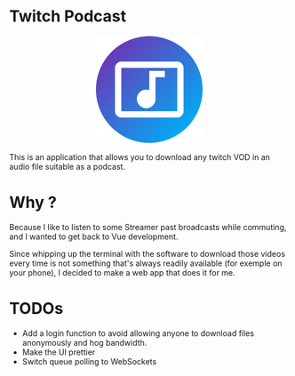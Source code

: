 # Twitch Podcast

<p align="center">
  <img src="./public/img/icon-192.png" />
</p>

This is an application that allows you to download any twitch VOD in an audio file suitable as a podcast.

# Why ?

Because I like to listen to some Streamer past broadcasts while commuting, and I wanted to get back to Vue development.

Since whipping up the terminal with the software to download those videos every time is not something that's always readily available (for exemple on your phone), I decided to make a web app that does it for me.

# TODOs

- Add a login function to avoid allowing anyone to download files anonymously and hog bandwidth.
- Make the UI prettier
- Switch queue polling to WebSockets
